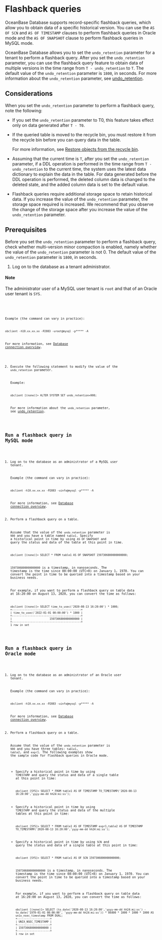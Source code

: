 # Flashback queries

OceanBase Database supports record-specific flashback queries, which allow you to obtain data of a specific historical version. You can use the `AS OF SCN` and `AS OF TIMESTAMP` clauses to perform flashback queries in Oracle mode and the `AS OF SNAPSHOT` clause to perform flashback queries in MySQL mode.

OceanBase Database allows you to set the `undo_retention` parameter for a tenant to perform a flashback query. After you set the `undo_retention` parameter, you can use the flashback query feature to obtain data of multiple versions in the time range from `T - undo_retention` to `T`. The default value of the `undo_retention` parameter is `1800`, in seconds. For more information about the `undo_retention` parameter, see [undo_retention](../../7.reference/5.system-reference/1.system-configuration-items/4.tenant-level-configuration-items/49.undo_retention.md).

## Considerations

When you set the `undo_retention` parameter to perform a flashback query, note the following:

* If you set the `undo_retention` parameter to T0, this feature takes effect only on data generated after `T - T0`.

* If the queried table is moved to the recycle bin, you must restore it from the recycle bin before you can query data in the table.

   For more information, see [Restore objects from the recycle bin](3.recyclebin-management/4.restore-the-recyclebin-objects.md).

* Assuming that the current time is `T`, after you set the `undo_retention` parameter, if a DDL operation is performed in the time range from `T - undo_retention` to the current time, the system uses the latest data dictionary to explain the data in the table. For data generated before the DDL operation is performed, the deleted column data is changed to the deleted state, and the added column data is set to the default value.

* Flashback queries require additional storage space to retain historical data. If you increase the value of the `undo_retention` parameter, the storage space required is increased. We recommend that you observe the change of the storage space after you increase the value of the `undo_retention` parameter.

## Prerequisites

Before you set the `undo_retention` parameter to perform a flashback query, check whether multi-version minor compaction is enabled, namely whether the value of the `undo_retention` parameter is not 0. The default value of the `undo_retention` parameter is `1800`, in seconds.

1. Log on to the database as a tenant administrator.

<main id="notice" type='explain'>
        <h4>Note</h4>
        <p>The administrator user of a MySQL user tenant is <code>root</code> and that of an Oracle user tenant is <code>SYS<code>. </p>
   </main>

   Example (the command can vary in practice):

   ```shell
   obclient -h10.xx.xx.xx -P2883 -uroot@mysql -p***** -A
   ```

   For more information, see [Database connection overview](../../3.develop/1.application-development-of-mysql-mode/1.database-connection-with-client-of-mysql-mode/1.connection-methods-overview-of-mysql-mode.md).

2. Execute the following statement to modify the value of the `undo_retention` parameter.

   Example:

   ```shell
   obclient [(none)]> ALTER SYSTEM SET undo_retention=900;
   ```

   For more information about the `undo_retention` parameter, see [undo_retention](../../7.reference/5.system-reference/1.system-configuration-items/4.tenant-level-configuration-items/49.undo_retention.md).

## Run a flashback query in MySQL mode

1. Log on to the database as an administrator of a MySQL user tenant.

   Example (the command can vary in practice):

   ```shell
   obclient -h10.xx.xx.xx -P2883 -uinfo@mysql -p***** -A
   ```

   For more information, see [Database connection overview](../../3.develop/1.application-development-of-mysql-mode/1.database-connection-with-client-of-mysql-mode/1.connection-methods-overview-of-mysql-mode.md).

2. Perform a flashback query on a table.

   Assume that the value of the `undo_retention` parameter is `900` and you have a table named `table1`. Specify a historical point in time by using `AS OF SNAPSHOT` and query the status and data of the table at this point in time.

   ```shell
   obclient [(none)]> SELECT * FROM table1 AS OF SNAPSHOT 1597306800000000000;
   ```

   `1597306800000000000` is a timestamp, in nanoseconds. The timestamp is the time since 08:00:00 (UTC+8) on January 1, 1970. You can convert the point in time to be queried into a timestamp based on your business needs.

   For example, if you want to perform a flashback query on table data at 16:20:00 on August 13, 2020, you can convert the time as follows:

   ```shell
   obclient [(none)]> SELECT time_to_usec('2020-08-13 16:20:00') * 1000;
   +--------------------------------------------+
   | time_to_usec('2022-01-01 00:00:00') * 1000 |
   +--------------------------------------------+
   |                        1597306800000000000 |
   +--------------------------------------------+
   1 row in set
   ```

## Run a flashback query in Oracle mode

1. Log on to the database as an administrator of an Oracle user tenant.

   Example (the command can vary in practice):

   ```shell
   obclient -h10.xx.xx.xx -P2883 -uinfo@mysql -p***** -A
   ```

   For more information, see [Database connection overview](../../3.develop/1.application-development-of-mysql-mode/1.database-connection-with-client-of-mysql-mode/1.connection-methods-overview-of-mysql-mode.md).

2. Perform a flashback query on a table.

   Assume that the value of the `undo_retention` parameter is `900` and you have three tables: `table1`, `table2`, and `expr1`. The following examples show the sample code for flashback queries in Oracle mode.

   * Specify a historical point in time by using `TIMESTAMP` and query the status and data of a single table at this point in time:

      ```shell
      obclient [SYS]> SELECT * FROM table1 AS OF TIMESTAMP TO_TIMESTAMP('2020-08-13 16:20:00','yyyy-mm-dd hh24:mi:ss');
      ```

   * Specify a historical point in time by using `TIMESTAMP` and query the status and data of the multiple tables at this point in time:

      ```shell
      obclient [SYS]> SELECT * FROM table1 AS OF TIMESTAMP expr1,table2 AS OF TIMESTAMP TO_TIMESTAMP('2020-08-13 16:20:00','yyyy-mm-dd hh24:mi:ss');
      ```

   * Specify a historical point in time by using `SCN` and query the status and data of a single table at this point in time:

      ```shell
      obclient [SYS]> SELECT * FROM table1 AS OF SCN 1597306800000000000;
      ```

      `1597306800000000000` is a timestamp, in nanoseconds. The timestamp is the time since 08:00:00 (UTC+8) on January 1, 1970. You can convert the point in time to be queried into a timestamp based on your business needs.

      For example, if you want to perform a flashback query on table data at 16:20:00 on August 13, 2020, you can convert the time as follows:

      ```shell
      obclient [(none)]> SELECT (to_date('2020-08-13 16:20:00','yyyy-mm-dd hh24:mi:ss') - to_date('1970-01-01 08:00:00', 'yyyy-mm-dd hh24:mi:ss')) * 86400 * 1000 * 1000 * 1000 AS unix_nsec_timestamp FROM DUAL;
      +---------------------+
      | UNIX_NSEC_TIMESTAMP |
      +---------------------+
      | 1597306800000000000 |
      +---------------------+
      1 row in set
      ```
